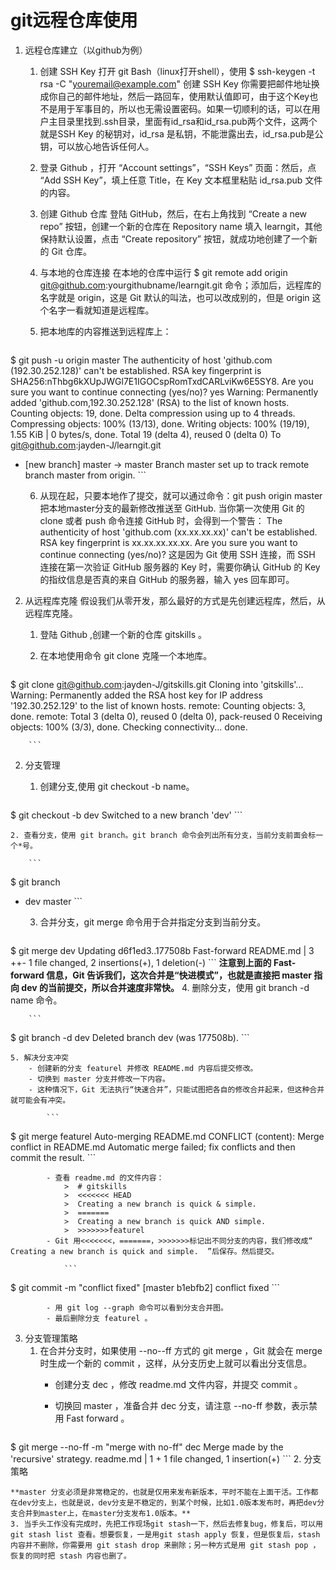 # git远程仓库使用

1. 远程仓库建立（以github为例）
    1. 创建 SSH Key
    打开 git Bash（linux打开shell），使用 $ ssh-keygen -t rsa -C "youremail@example.com" 创建 SSH Key
    你需要把邮件地址换成你自己的邮件地址，然后一路回车，使用默认值即可，由于这个Key也不是用于军事目的，所以也无需设置密码。如果一切顺利的话，可以在用户主目录里找到.ssh目录，里面有id_rsa和id_rsa.pub两个文件，这两个就是SSH Key 的秘钥对，id_rsa 是私钥，不能泄露出去，id_rsa.pub是公钥，可以放心地告诉任何人。
    2. 登录 Github ，打开 “Account settings”，“SSH Keys” 页面：然后，点 “Add SSH Key”，填上任意 Title，在 Key 文本框里粘贴 id_rsa.pub 文件的内容。
    3. 创建 Github 仓库
    登陆 GitHub，然后，在右上角找到 “Create a new repo” 按钮，创建一个新的仓库在 Repository name 填入 learngit，其他保持默认设置，点击 “Create repository” 按钮，就成功地创建了一个新的 Git 仓库。
    4. 与本地的仓库连接
    在本地的仓库中运行 $ git remote add origin git@github.com:yourgithubname/learngit.git 命令；添加后，远程库的名字就是 origin，这是 Git 默认的叫法，也可以改成别的，但是 origin 这个名字一看就知道是远程库。
    5. 把本地库的内容推送到远程库上：
        
        ```
$ git push -u origin master
The authenticity of host 'github.com (192.30.252.128)' can't be established.
RSA key fingerprint is SHA256:nThbg6kXUpJWGl7E1IGOCspRomTxdCARLviKw6E5SY8.
Are you sure you want to continue connecting (yes/no)? yes
Warning: Permanently added 'github.com,192.30.252.128' (RSA) to the list of known hosts.
Counting objects: 19, done.
Delta compression using up to 4 threads.
Compressing objects: 100% (13/13), done.
Writing objects: 100% (19/19), 1.55 KiB | 0 bytes/s, done.
Total 19 (delta 4), reused 0 (delta 0)
To git@github.com:jayden-J/learngit.git
 * [new branch]      master -> master
Branch master set up to track remote branch master from origin.
        ```

    6. 从现在起，只要本地作了提交，就可以通过命令：git push origin master 把本地master分支的最新修改推送至 GitHub.
    当你第一次使用 Git 的 clone 或者 push 命令连接 GitHub 时，会得到一个警告：
    The authenticity of host 'github.com (xx.xx.xx.xx)' can't be established.
    RSA key fingerprint is xx.xx.xx.xx.xx.
    Are you sure you want to continue connecting (yes/no)?
    这是因为 Git 使用 SSH 连接，而 SSH 连接在第一次验证 GitHub 服务器的 Key 时，需要你确认 GitHub 的 Key 的指纹信息是否真的来自 GitHub 的服务器，输入 yes 回车即可。

2. 从远程库克隆
    假设我们从零开发，那么最好的方式是先创建远程库，然后，从远程库克隆。
    1. 登陆 Github ,创建一个新的仓库 gitskills 。
    2. 在本地使用命令 git clone 克隆一个本地库。
        
        ```
$ git clone git@github.com:jayden-J/gitskills.git
Cloning into 'gitskills'...
Warning: Permanently added the RSA host key for IP address '192.30.252.129' to the list of known hosts.
remote: Counting objects: 3, done.
remote: Total 3 (delta 0), reused 0 (delta 0), pack-reused 0
Receiving objects: 100% (3/3), done.
Checking connectivity... done.

        ```

2. 分支管理
    1. 创建分支,使用 git checkout -b name。

        ```
$ git checkout -b dev
Switched to a new branch 'dev'
        ```

    2. 查看分支，使用 git branch。git branch 命令会列出所有分支，当前分支前面会标一个*号。
        
        ```
$ git branch
* dev
  master
        ```

    3. 合并分支，git merge 命令用于合并指定分支到当前分支。
        
        ```
$ git merge dev
Updating d6f1ed3..177508b
Fast-forward
README.md | 3 ++-
1 file changed, 2 insertions(+), 1 deletion(-)
        ```
    **注意到上面的 Fast-forward 信息，Git 告诉我们，这次合并是“快进模式”，也就是直接把 master 指向 dev 的当前提交，所以合并速度非常快。**
    4. 删除分支，使用 git branch -d name 命令。
        
        ```
$ git branch -d dev
Deleted branch dev (was 177508b).
        ```

    5. 解决分支冲突
        - 创建新的分支 featurel 并修改 README.md 内容后提交修改。
        - 切换到 master 分支并修改一下内容。
        - 这种情况下，Git 无法执行“快速合并”，只能试图把各自的修改合并起来，但这种合并就可能会有冲突。
            
            ```
$ git merge featurel
Auto-merging README.md
CONFLICT (content): Merge conflict in README.md
Automatic merge failed; fix conflicts and then commit the result.
            ```

            - 查看 readme.md 的文件内容：
                >  # gitskills
                >  <<<<<<< HEAD
                >  Creating a new branch is quick & simple.
                >  =======
                >  Creating a new branch is quick AND simple.
                >  >>>>>>>featurel
            - Git 用<<<<<<<，=======，>>>>>>>标记出不同分支的内容，我们修改成“ Creating a new branch is quick and simple.  ”后保存。然后提交。

                ```
$ git commit -m "conflict fixed"
[master b1ebfb2] conflict fixed
                ```
            
            - 用 git log --graph 命令可以看到分支合并图。
            - 最后删除分支 featurel 。
3. 分支管理策略
    1. 在合并分支时，如果使用 --no--ff 方式的 git merge ，Git 就会在 merge 时生成一个新的 commit ，这样，从分支历史上就可以看出分支信息。
        - 创建分支 dec ，修改 readme.md 文件内容，并提交 commit 。
        - 切换回 master ，准备合并 dec 分支，请注意 --no-ff 参数，表示禁用 Fast forward 。
            
            ```
$ git merge --no-ff -m "merge with no-ff" dec
Merge made by the 'recursive' strategy.
 readme.md | 1 +
 1 file changed, 1 insertion(+)
            ```
    2. 分支策略

    **master 分支必须是非常稳定的，也就是仅用来发布新版本，平时不能在上面干活。工作都在dev分支上，也就是说，dev分支是不稳定的，到某个时候，比如1.0版本发布时，再把dev分支合并到master上，在master分支发布1.0版本。**
    3. 当手头工作没有完成时，先把工作现场git stash一下，然后去修复bug，修复后，可以用 git stash list 查看。想要恢复，一是用git stash apply 恢复，但是恢复后，stash 内容并不删除，你需要用 git stash drop 来删除；另一种方式是用 git stash pop ，恢复的同时把 stash 内容也删了。
                